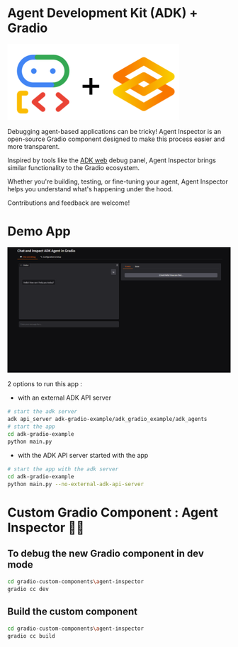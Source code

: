 # Agent Development Kit (ADK) + Gradio

![ADK + Gradio](docs/gradio_adk.png)

Debugging agent-based applications can be tricky!
Agent Inspector is an open-source Gradio component designed to make this process easier and more transparent.

Inspired by tools like the [ADK web](https://github.com/google/adk-web) debug panel, Agent Inspector brings similar functionality to the Gradio ecosystem.

Whether you're building, testing, or fine-tuning your agent, Agent Inspector helps you understand what's happening under the hood.

Contributions and feedback are welcome!

# Demo App

![demo app ADK gradio](docs/demo-app-v01.gif)

2 options to run this app : 
- with an external ADK API server

```bash
# start the adk server
adk api_server adk-gradio-example/adk_gradio_example/adk_agents
# start the app
cd adk-gradio-example
python main.py
```

- with the ADK API server started with the app

```bash
# start the app with the adk server
cd adk-gradio-example
python main.py --no-external-adk-api-server
```

# Custom Gradio Component : Agent Inspector 🕵️‍♂️ 

## To debug the new Gradio component in dev mode
```bash
cd gradio-custom-components\agent-inspector
gradio cc dev
```

## Build the custom component
```bash
cd gradio-custom-components\agent-inspector
gradio cc build
```
